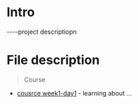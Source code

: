 # Intro
----project descriptiopn

# File description
> Course

- [cousrce week1-day1](course) - learning about ...
